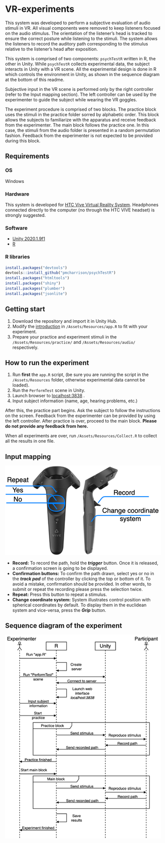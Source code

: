 # VR-experiments

This system was developed to perform a subjective evaluation of audio stimuli in VR. All visual components were removed to keep listeners focused on the audio stimulus. The orientation of the listener’s head is tracked to ensure the correct posture while listening to the stimuli. The system allows the listeners to record the auditory path corresponding to the stimulus relative to the listener’s head after exposition.

This system is comprised of two components: `psychTestR` written in R, the other in Unity. While `psychTestR` collects experimental data, the subject interacts in Unity with a VR scene. All the experimental design is done in R which controls the environment in Unity, as shown in the sequence diagram at the bottom of this readme.

Subjective input in the VR scene is performed only by the right controller (refer to the Input mapping section). The left controller can be used by the experimenter to guide the subject while wearing the VR goggles.

The experiment procedure is comprised of two blocks. The practice block uses the stimuli in the practice folder sorred by alphabetic order. This block allows the subjects to familiarize with the apparatus and receive feedback from the experimenter. The main block follows the practice one. In this case,  the stimuli from the audio folder is presented in a random permutation fashion. Feedback from the experimenter is not expected to be provided during this block.

## Requirements
### OS
Windows
### Hardware
This system is developed for [HTC Vive Virtual Reality System](https://www.amazon.com/HTC-VIVE-Virtual-Reality-System-pc/dp/B00VF5NT4I). Headphones connected directly to the computer (no through the HTC VIVE headset) is strongly suggested.
### Software
- [ Unity 2020.1.9f1 ](https://download.unity3d.com/download_unity/145f5172610f/Windows64EditorInstaller/UnitySetup64-2020.1.9f1.exe)
- [R](https://cran.r-project.org/bin/)
### R libraries
```r
install.packages("devtools")
devtools::install_github("pmcharrison/psychTestR")
install.packages("htmltools")
install.packages("shiny")
install.packages("plumber")
install.packages("jsonlite")
```

## Getting start
1. Download the repository and import it in Unity Hub. 
2. Modify the [introduction](https://github.com/arevaloarboled/VR-experiments/blob/45199805c9180d68d291366c952c371b6b2dbd98/Assets/Resources/app.R#L20-L37) in `/Assets/Resources/app.R` to fit with your experiment. 
3. Prepare your practice and experiment stimuli in the `/Assets/Resources/practice/` and `/Assets/Resources/audio/` respectively.
## How to run the experiment
1. Run **first** the `app.R` script, (be sure you are running the script in the `/Assets/Resources` folder, otherwise experimental data cannot be loaded).
2. Run the `PerformTest` scene in Unity.
3. Launch browser to [localhost:3838](http://localhost:3838) . 
4. Input subject information (name, age, hearing problems, etc.)

After this, the practice part begins. Ask the subject to follow the instructions on the screen. Feedback from the experimenter can be provided by using the left controller. After practice is over, proceed to the main block. **Please do not provide any feedback from here.**

When all experiments are over, run `/Assets/Resources/Collect.R` to collect all the results in one file.

## Input mapping
![Alt text](mapping.png?raw=true "Input mapping")
- **Record:** To record the path, hold the ***trigger*** button. Once it is released, a confirmation screen is going to be displayed.
- **Confirmation buttons:** To confirm the path drawn, select yes or no in the ***track pad*** of the controller by clicking the top or bottom of it. To avoid a mistake, confirmation should be provided. In other words, to submit or repeat the recording please press the selection twice.
- **Repeat:** Press this button to repeat a stimulus.
- **Change coordinate system:** System illustrates control position with spherical coordinates by default. To display them in the euclidean system and vice-versa, press the ***Grip*** button.

## Sequence diagram of the experiment

![Alt text](sequence.png?raw=true "Input mapping")
